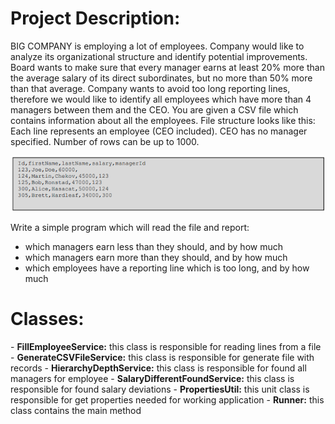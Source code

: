<H1>Project Description:</H1>
BIG COMPANY is employing a lot of employees. Company would like to analyze its organizational
structure and identify potential improvements. Board wants to make sure that every manager earns
at least 20% more than the average salary of its direct subordinates, but no more than 50% more
than that average. Company wants to avoid too long reporting lines, therefore we would like to
identify all employees which have more than 4 managers between them and the CEO.
You are given a CSV file which contains information about all the employees. File structure looks like
this:
Each line represents an employee (CEO included). CEO has no manager specified. Number of rows
can be up to 1000.

![img.png](img.png)

Write a simple program which will read the file and report:
- which managers earn less than they should, and by how much
- which managers earn more than they should, and by how much
- which employees have a reporting line which is too long, and by how much
  
<H1>Classes:</H1>
- <b>FillEmployeeService:</b> this class is responsible for reading lines from a file
- <b>GenerateCSVFileService:</b> this class is responsible for generate file with records
- <b>HierarchyDepthService:</b> this class is responsible for found all managers for employee 
- <b>SalaryDifferentFoundService:</b> this class is responsible for found salary deviations
- <b>PropertiesUtil:</b> this unit class is responsible for get properties needed for working application  
- <b>Runner:</b> this class contains the main method